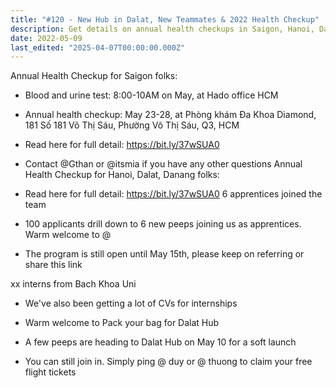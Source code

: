 ```yaml
---
title: "#120 - New Hub in Dalat, New Teammates & 2022 Health Checkup"
description: Get details on annual health checkups in Saigon, Hanoi, Dalat, and Danang, plus updates on apprenticeships, internships, and the Dalat Hub launch.
date: 2022-05-09
last_edited: "2025-04-07T00:00:00.000Z"
---
```


Annual Health Checkup for Saigon folks:

- Blood and urine test: 8:00-10AM on May, at Hado office HCM
- Annual health checkup: May 23-28, at Phòng khám Đa Khoa Diamond, 181 Số 181 Võ Thị Sáu, Phường Võ Thị Sáu, Q3, HCM
- Read here for full detail: <https://bit.ly/37wSUA0>
- Contact @Gthan or @itsmia if you have any other questions
  Annual Health Checkup for Hanoi, Dalat, Danang folks:

- Read here for full detail: <https://bit.ly/37wSUA0>
  6 apprentices joined the team

- 100 applicants drill down to 6 new peeps joining us as apprentices. Warm welcome to @
- The program is still open until May 15th, please keep on referring or share this link

xx interns from Bach Khoa Uni

- We've also been getting a lot of CVs for internships
- Warm welcome to
  Pack your bag for Dalat Hub

- A few peeps are heading to Dalat Hub on May 10 for a soft launch
- You can still join in. Simply ping @ duy or @ thuong to claim your free flight tickets

